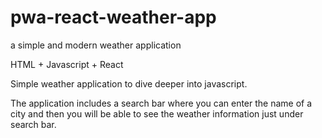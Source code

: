 # pwa-react-weather-app
a simple and modern weather application

HTML + Javascript + React

Simple weather application to dive deeper into javascript.

The application includes a search bar where you can enter the name of a city and then you will be able to see the weather information just under search bar.
